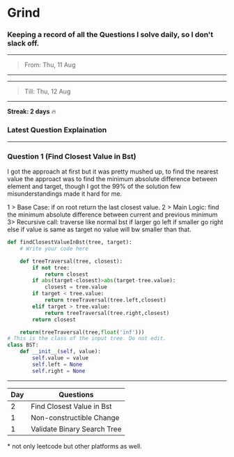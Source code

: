 # Grind

### Keeping a record of all the Questions I solve daily, so I don't slack off.

---
>From:  Thu, 11 Aug
---
---
>Till: Thu, 12 Aug
---

**Streak: 2 days** :fire:

### Latest Question Explaination

---

### Question 1 (Find Closest Value in Bst)

I got the approach at first but it was pretty mushed up, to find the nearest value the approact was to find the minimum absolute difference between element and target, though I got the 99% of the solution few misunderstandings made it hard for me.

1 > Base Case:
    if on root return the last closest value.
2 > Main Logic:
    find the minimum absolute difference between current and previous minimum
3> Recursive call:
    traverse like normal bst 
        if larger go left
        if smaller go right
        else if value is same as target no value will bw smaller than that.

```python
def findClosestValueInBst(tree, target):
    # Write your code here

    def treeTraversal(tree, closest):
        if not tree:
            return closest
        if abs(target-closest)>abs(target-tree.value):
            closest = tree.value
        if target < tree.value:
            return treeTraversal(tree.left,closest)
        elif target > tree.value:
            return treeTraversal(tree.right,closest)
        return closest

    return(treeTraversal(tree,float('inf')))
# This is the class of the input tree. Do not edit.
class BST:
    def __init__(self, value):
        self.value = value
        self.left = None
        self.right = None

```
---


| Day | Questions |
| --- | ----------- |
|2|Find Closest Value in Bst|
|1|Non-constructible Change|
|1|Validate Binary Search Tree|


\* not only leetcode but other platforms as well.